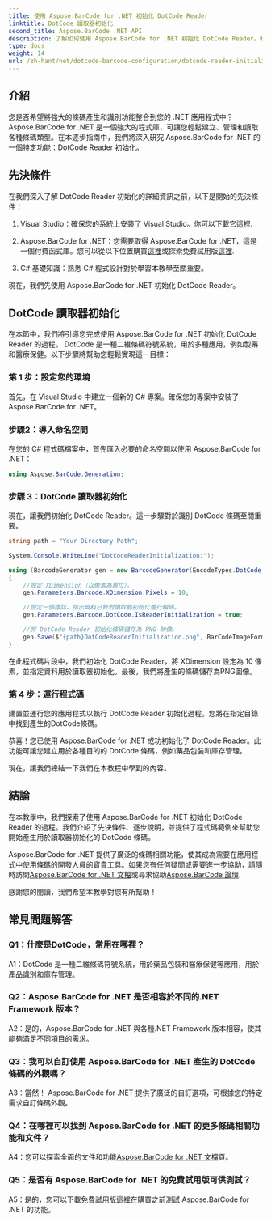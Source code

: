```yaml
---
title: 使用 Aspose.BarCode for .NET 初始化 DotCode Reader
linktitle: DotCode 讀取器初始化
second_title: Aspose.BarCode .NET API
description: 了解如何使用 Aspose.BarCode for .NET 初始化 DotCode Reader。輕鬆為各種應用程式建立 DotCode 條碼。
type: docs
weight: 14
url: /zh-hant/net/dotcode-barcode-configuration/dotcode-reader-initialization/
---
```

## 介紹

您是否希望將強大的條碼產生和識別功能整合到您的 .NET 應用程式中？ Aspose.BarCode for .NET 是一個強大的程式庫，可讓您輕鬆建立、管理和讀取各種條碼類型。在本逐步指南中，我們將深入研究 Aspose.BarCode for .NET 的一個特定功能：DotCode Reader 初始化。

## 先決條件

在我們深入了解 DotCode Reader 初始化的詳細資訊之前，以下是開始的先決條件：

1.  Visual Studio：確保您的系統上安裝了 Visual Studio。你可以下載它[這裡](https://visualstudio.microsoft.com/).

2. Aspose.BarCode for .NET：您需要取得 Aspose.BarCode for .NET，這是一個付費函式庫。您可以從以下位置購買[這裡](https://purchase.aspose.com/buy)或探索免費試用版[這裡](https://releases.aspose.com/).

3. C# 基礎知識：熟悉 C# 程式設計對於學習本教學至關重要。

現在，我們先使用 Aspose.BarCode for .NET 初始化 DotCode Reader。

## DotCode 讀取器初始化

在本節中，我們將引導您完成使用 Aspose.BarCode for .NET 初始化 DotCode Reader 的過程。 DotCode 是一種二維條碼符號系統，用於多種應用，例如製藥和醫療保健。以下步驟將幫助您輕鬆實現這一目標：

### 第 1 步：設定您的環境

首先，在 Visual Studio 中建立一個新的 C# 專案。確保您的專案中安裝了 Aspose.BarCode for .NET。

### 步驟2：導入命名空間

在您的 C# 程式碼檔案中，首先匯入必要的命名空間以使用 Aspose.BarCode for .NET：

```csharp
using Aspose.BarCode.Generation;
```

### 步驟 3：DotCode 讀取器初始化

現在，讓我們初始化 DotCode Reader。這一步驟對於識別 DotCode 條碼至關重要。

```csharp
string path = "Your Directory Path";

System.Console.WriteLine("DotCodeReaderInitialization:");

using (BarcodeGenerator gen = new BarcodeGenerator(EncodeTypes.DotCode, "Aspose"))
{
    //設定 XDimension（以像素為單位）。
    gen.Parameters.Barcode.XDimension.Pixels = 10;

    //設定一個標誌，指示資料已針對讀取器初始化進行編碼。
    gen.Parameters.Barcode.DotCode.IsReaderInitialization = true;

    //將 DotCode Reader 初始化條碼儲存為 PNG 映像。
    gen.Save($"{path}DotCodeReaderInitialization.png", BarCodeImageFormat.Png);
}
```

在此程式碼片段中，我們初始化 DotCode Reader，將 XDimension 設定為 10 像素，並指定資料用於讀取器初始化。最後，我們將產生的條碼儲存為PNG圖像。

### 第 4 步：運行程式碼

建置並運行您的應用程式以執行 DotCode Reader 初始化過程。您將在指定目錄中找到產生的DotCode條碼。

恭喜！您已使用 Aspose.BarCode for .NET 成功初始化了 DotCode Reader。此功能可讓您建立用於各種目的的 DotCode 條碼，例如藥品包裝和庫存管理。

現在，讓我們總結一下我們在本教程中學到的內容。

## 結論

在本教學中，我們探索了使用 Aspose.BarCode for .NET 初始化 DotCode Reader 的過程。我們介紹了先決條件、逐步說明，並提供了程式碼範例來幫助您開始產生用於讀取器初始化的 DotCode 條碼。

Aspose.BarCode for .NET 提供了廣泛的條碼相關功能，使其成為需要在應用程式中使用條碼的開發人員的寶貴工具。如果您有任何疑問或需要進一步協助，請隨時訪問[Aspose.BarCode for .NET 文檔](https://reference.aspose.com/barcode/net/)或尋求協助[Aspose.BarCode 論壇](https://forum.aspose.com/c/barcode/13).

感謝您的閱讀，我們希望本教學對您有所幫助！

## 常見問題解答

### Q1：什麼是DotCode，常用在哪裡？

A1：DotCode 是一種二維條碼符號系統，用於藥品包裝和醫療保健等應用，用於產品識別和庫存管理。

### Q2：Aspose.BarCode for .NET 是否相容於不同的.NET Framework 版本？

A2：是的，Aspose.BarCode for .NET 與各種.NET Framework 版本相容，使其能夠滿足不同項目的需求。

### Q3：我可以自訂使用 Aspose.BarCode for .NET 產生的 DotCode 條碼的外觀嗎？

A3：當然！ Aspose.BarCode for .NET 提供了廣泛的自訂選項，可根據您的特定需求自訂條碼外觀。

### Q4：在哪裡可以找到 Aspose.BarCode for .NET 的更多條碼相關功能和文件？

 A4：您可以探索全面的文件和功能[Aspose.BarCode for .NET 文檔](https://reference.aspose.com/barcode/net/)頁。

### Q5：是否有 Aspose.BarCode for .NET 的免費試用版可供測試？

 A5：是的，您可以下載免費試用版[這裡](https://releases.aspose.com/)在購買之前測試 Aspose.BarCode for .NET 的功能。
